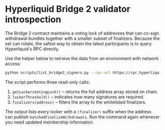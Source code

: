 # Hyperliquid Bridge 2 validator introspection

The Bridge 2 contract maintains a voting lock of addresses that can co-sign
withdrawal bundles together with a smaller subset of finalizers. Because the
set can rotate, the safest way to obtain the latest participants is to query
Hyperliquid's RPC directly.

Use the helper below to retrieve the data from an environment with network
access:

```bash
python scripts/list_bridge2_signers.py --rpc-url https://rpc.hyperliquid.xyz/evm
```

The script performs three read-only calls:

1. `getLockersVotingLock()` – returns the full address array stored on chain.
2. `lockerThreshold()` – indicates how many signatures are required.
3. `finalizers(address)` – filters the array to the whitelisted finalizers.

The output lists every locker with a `(finalizer)` suffix when the address can
publish `batchedFinalizeWithdrawals`. Run the command again whenever you need
updated membership information.
